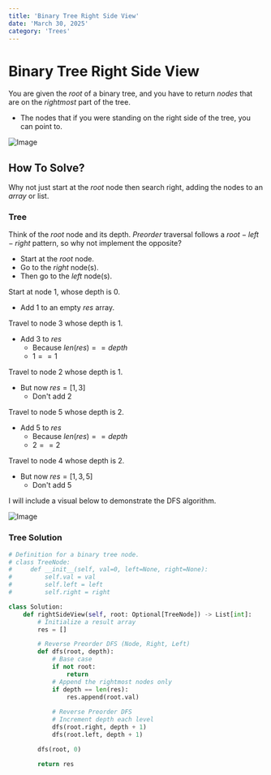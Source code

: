 ```yaml
---
title: 'Binary Tree Right Side View'
date: 'March 30, 2025'
category: 'Trees'
---
```


# Binary Tree Right Side View

You are given the $root$ of a binary tree, and you have to return $nodes$ that are on the $rightmost$ part of the tree.

- The nodes that if you were standing on the right side of the tree, you can point to.

![Image](/trees/binaryTreeRightSideView/BinaryTreeRightSideView1.svg)

## How To Solve?

Why not just start at the $root$ node then search right, adding the nodes to an $array$ or list.

### Tree

Think of the $root$ node and its depth. $Preorder$ traversal follows a $root-left-right$ pattern, so why not implement the opposite?

- Start at the $root$ node.
- Go to the $right$ node(s).
- Then go to the $left$ node(s).

Start at node 1, whose depth is 0.
- Add 1 to an empty $res$ array. 

Travel to node 3 whose depth is 1.
- Add 3 to $res$
    - Because $len(res) == depth$
    - $1 == 1$

Travel to node 2 whose depth is 1.
- But now $res = [1, 3]$
    - Don't add 2

Travel to node 5 whose depth is 2.
- Add 5 to $res$
    - Because $len(res) == depth$
    - $2 == 2$

Travel to node 4 whose depth is 2.
- But now $res = [1, 3, 5]$
    - Don't add 5

I will include a visual below to demonstrate the DFS algorithm.

![Image](/trees/binaryTreeRightSideView/BinaryTreeRightSideView2.svg)


### Tree Solution

```python
# Definition for a binary tree node.
# class TreeNode:
#     def __init__(self, val=0, left=None, right=None):
#         self.val = val
#         self.left = left
#         self.right = right

class Solution:
    def rightSideView(self, root: Optional[TreeNode]) -> List[int]:
        # Initialize a result array
        res = []

        # Reverse Preorder DFS (Node, Right, Left)
        def dfs(root, depth):
            # Base case
            if not root:
                return
            # Append the rightmost nodes only
            if depth == len(res):
                res.append(root.val)
            
            # Reverse Preorder DFS
            # Increment depth each level
            dfs(root.right, depth + 1)
            dfs(root.left, depth + 1)

        dfs(root, 0)

        return res